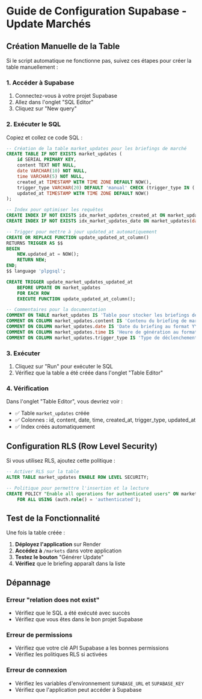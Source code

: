 # Guide de Configuration Supabase - Update Marchés

## Création Manuelle de la Table

Si le script automatique ne fonctionne pas, suivez ces étapes pour créer la table manuellement :

### 1. Accéder à Supabase
1. Connectez-vous à votre projet Supabase
2. Allez dans l'onglet "SQL Editor"
3. Cliquez sur "New query"

### 2. Exécuter le SQL
Copiez et collez ce code SQL :

```sql
-- Création de la table market_updates pour les briefings de marché
CREATE TABLE IF NOT EXISTS market_updates (
    id SERIAL PRIMARY KEY,
    content TEXT NOT NULL,
    date VARCHAR(10) NOT NULL,
    time VARCHAR(5) NOT NULL,
    created_at TIMESTAMP WITH TIME ZONE DEFAULT NOW(),
    trigger_type VARCHAR(20) DEFAULT 'manual' CHECK (trigger_type IN ('manual', 'scheduled')),
    updated_at TIMESTAMP WITH TIME ZONE DEFAULT NOW()
);

-- Index pour optimiser les requêtes
CREATE INDEX IF NOT EXISTS idx_market_updates_created_at ON market_updates(created_at DESC);
CREATE INDEX IF NOT EXISTS idx_market_updates_date ON market_updates(date DESC);

-- Trigger pour mettre à jour updated_at automatiquement
CREATE OR REPLACE FUNCTION update_updated_at_column()
RETURNS TRIGGER AS $$
BEGIN
    NEW.updated_at = NOW();
    RETURN NEW;
END;
$$ language 'plpgsql';

CREATE TRIGGER update_market_updates_updated_at 
    BEFORE UPDATE ON market_updates 
    FOR EACH ROW 
    EXECUTE FUNCTION update_updated_at_column();

-- Commentaires pour la documentation
COMMENT ON TABLE market_updates IS 'Table pour stocker les briefings de marché générés automatiquement ou manuellement';
COMMENT ON COLUMN market_updates.content IS 'Contenu du briefing de marché généré par GPT-4o';
COMMENT ON COLUMN market_updates.date IS 'Date du briefing au format YYYY-MM-DD';
COMMENT ON COLUMN market_updates.time IS 'Heure de génération au format HH:MM';
COMMENT ON COLUMN market_updates.trigger_type IS 'Type de déclenchement: manual ou scheduled';
```

### 3. Exécuter
1. Cliquez sur "Run" pour exécuter le SQL
2. Vérifiez que la table a été créée dans l'onglet "Table Editor"

### 4. Vérification
Dans l'onglet "Table Editor", vous devriez voir :
- ✅ Table `market_updates` créée
- ✅ Colonnes : id, content, date, time, created_at, trigger_type, updated_at
- ✅ Index créés automatiquement

## Configuration RLS (Row Level Security)

Si vous utilisez RLS, ajoutez cette politique :

```sql
-- Activer RLS sur la table
ALTER TABLE market_updates ENABLE ROW LEVEL SECURITY;

-- Politique pour permettre l'insertion et la lecture
CREATE POLICY "Enable all operations for authenticated users" ON market_updates
    FOR ALL USING (auth.role() = 'authenticated');
```

## Test de la Fonctionnalité

Une fois la table créée :

1. **Déployez l'application** sur Render
2. **Accédez à** `/markets` dans votre application
3. **Testez le bouton** "Générer Update"
4. **Vérifiez** que le briefing apparaît dans la liste

## Dépannage

### Erreur "relation does not exist"
- Vérifiez que le SQL a été exécuté avec succès
- Vérifiez que vous êtes dans le bon projet Supabase

### Erreur de permissions
- Vérifiez que votre clé API Supabase a les bonnes permissions
- Vérifiez les politiques RLS si activées

### Erreur de connexion
- Vérifiez les variables d'environnement `SUPABASE_URL` et `SUPABASE_KEY`
- Vérifiez que l'application peut accéder à Supabase 